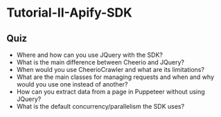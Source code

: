 # Tutorial-II-Apify-SDK

## Quiz

- Where and how can you use JQuery with the SDK?
- What is the main difference between Cheerio and JQuery?
- When would you use CheerioCrawler and what are its limitations?
- What are the main classes for managing requests and when and why would you use one instead of another?
- How can you extract data from a page in Puppeteer without using JQuery?
- What is the default concurrency/parallelism the SDK uses?
